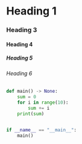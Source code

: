 # Heading 1

### Heading 3

#### Heading 4

##### Heading 5

###### Heading 6

```python {filename="demo.py"}
def main() -> None:
    sum = 0
    for i in range(10):
        sum += i
    print(sum)


if __name__ == "__main__":
    main()
```
